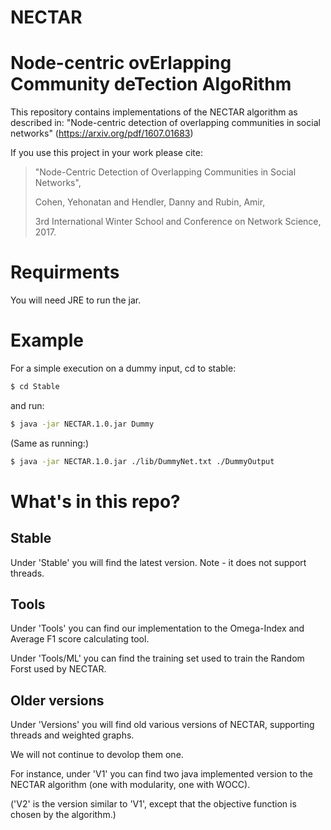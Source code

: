 # NECTAR
# Node-centric ovErlapping Community deTection AlgoRithm

This repository contains implementations of the NECTAR algorithm as described in: "Node-centric detection of overlapping communities in social networks" (https://arxiv.org/pdf/1607.01683)

If you use this project in your work please cite: 
> "Node-Centric Detection of Overlapping Communities in Social Networks",
>
> Cohen, Yehonatan and Hendler, Danny and Rubin, Amir,
>
> 3rd International Winter School and Conference on Network Science, 2017.

# Requirments
You will need JRE to run the jar.

# Example
For a simple execution on a dummy input, cd to stable:
```sh
$ cd Stable
```
and run:
```sh
$ java -jar NECTAR.1.0.jar Dummy
```
(Same as running:)
```sh
$ java -jar NECTAR.1.0.jar ./lib/DummyNet.txt ./DummyOutput
```

# What's in this repo?

## Stable
Under 'Stable' you will find the latest version. Note - it does not support threads.


## Tools

Under 'Tools' you can find our implementation to the Omega-Index and Average F1 score calculating tool. 

Under 'Tools/ML' you can find the training set used to train the Random Forst used by NECTAR.

## Older versions
Under 'Versions' you will find old various versions of NECTAR, supporting threads and weighted graphs. 

We will not continue to devolop them one.

For instance, under 'V1' you can find two java implemented version to the NECTAR algorithm (one with modularity, one with WOCC).

('V2' is the version similar to 'V1', except that the objective function is chosen by the algorithm.)

